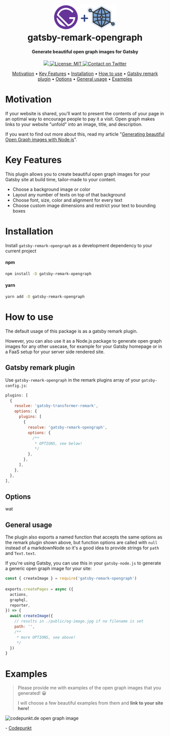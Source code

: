 <h1 align="center">
  <br>
  <a href="https://github.com/codepunkt/gatsby-remark-opengraph"><img src="https://raw.githubusercontent.com/codepunkt/gatsby-remark-opengraph/master/docs/logo.png" alt="gatsby-remark-opengraph logo" width="200"></a>
  <br>
  gatsby-remark-opengraph
  <br>
</h1>

<h4 align="center">Generate beautiful open graph images for Gatsby</h4>

<p align="center">
  <a href="https://badge.fury.io/js/gatsby-remark-opengraph">
    <img src="https://img.shields.io/npm/v/gatsby-remark-opengraph.svg?logo=npm&style=popout"/>
  </a>
  <a href="https://choosealicense.com/licenses/mit/">
    <img src="https://img.shields.io/npm/l/gatsby-remark-opengraph.svg?style=popout&logo=data:image/svg+xml;base64,PHN2ZyB4bWxucz0iaHR0cDovL3d3dy53My5vcmcvMjAwMC9zdmciIHZlcnNpb249IjEuMSIgd2lkdGg9IjMyIiBoZWlnaHQ9IjMyIiB2aWV3Qm94PSIzIDMgMjYgMjYiPgogIDxwYXRoIGZpbGw9IiMzZGE2MzkiIGQ9Ik0xNiA1LjU1OWMtNi4xMTggMC0xMS4wNzggNC45Ni0xMS4wNzggMTEuMDc5IDAgNC43NDkgMi45ODkgOC43OTkgNy4xODggMTAuMzc0bDIuNTUzLTYuODA4YTMuODA4IDMuODA4IDAgMSAxIDIuNjc0IDBsMi41NTMgNi44MDhjNC4xOTktMS41NzUgNy4xODgtNS42MjUgNy4xODgtMTAuMzc0IDAtNi4xMTktNC45Ni0xMS4wNzktMTEuMDc5LTExLjA3OXoiLz4KPC9zdmc+Cg==&colorB=lightgray" alt="License: MIT"/>
  </a>
  <a href="https://twitter.com/intent/tweet?text=gatsby-remark-opengraph%20by%20@code_punkt%20is%20amazing!%20Create%20customized%20open%20graph%20images%20for%20your%20whole%20Gatsby%20site.%20Markdown%20content,%20MDX%20content,%20CMS-based%20content,%20static%20content%20-%20it%20can%20do%20everything%20https://github.com/codepunkt/gatsby-remark-opengraph">
    <img src="https://img.shields.io/badge/tweet-⇢-1da1f3.svg?logo=twitter&style=popout" alt="Contact on Twitter"/>
  </a>
</p>

<p align="center">
  <a href="#motivation">Motivation</a> •
  <a href="#key-features">Key Features</a> •
  <a href="#installation">Installation</a> •
  <a href="#how-to-use">How to use</a> •
  <a href="#as-a-gatsby-remark-plugin">Gatsby remark plugin</a> •
  <a href="#options">Options</a> •
  <a href="#general-usage">General usage</a> •
  <a href="#examples">Examples</a>
</p>

# Motivation

If your website is shared, you’ll want to present the contents of your page in an optimal way to encourage people to pay it a visit. Open graph makes links to your website "unfold" into an image, title, and description.

If you want to find out more about this, read my article "[Generating beautiful Open Graph images with Node.js](https://codepunkt.de/writing/generating-beautiful-open-graph-images-with-nodejs/)".

# Key Features

This plugin allows you to create beautiful open graph images for your Gatsby site at build time, tailor-made to your content.

- Choose a background image or color
- Layout any number of texts on top of that background
- Choose font, size, color and alignment for every text
- Choose custom image dimensions and restrict your text to bounding boxes

# Installation

Install `gatsby-remark-opengraph` as a development dependency to your current project

#### npm

```bash
npm install -D gatsby-remark-opengraph
```

#### yarn

```bash
yarn add -D gatsby-remark-opengraph
```

# How to use

The default usage of this package is as a gatsby remark plugin.

However, you can also use it as a Node.js package to generate open graph images for any other usecase, for example for your Gatsby homepage or in a FaaS setup for your server side rendered site.

## Gatsby remark plugin

Use `gatsby-remark-opengraph` in the remark plugins array of your `gatsby-config.js`:

```js
plugins: [
  {
    resolve: 'gatsby-transformer-remark',
    options: {
      plugins: [
        {
          resolve: 'gatsby-remark-opengraph',
          options: {
            /**
             * OPTIONS, see below!
             */
          },
        },
      ],
    },
  },
],
```

## Options

wat

## General usage

The plugin also exports a named function that accepts the same options as the remark plugin shown above, but function options are called with `null` instead of a markdownNode so it's a good idea to provide strings for `path` and `Text.text`.

If you're using Gatsby, you can use this in your `gatsby-node.js` to generate a generic open graph image for your site:

```js
const { createImage } = require('gatsby-remark-opengraph')

exports.createPages = async ({
  actions,
  graphql,
  reporter,
}) => {
  await createImage({
    // results in ./public/og-image.jpg if no filename is set
    path: '',
    /**
     * more OPTIONS, see above!
     */
  })
}
```

# Examples

> Please provide me with examples of the open graph images that you generated! 😀
>
> I will choose a few beautiful examples from them and **link to your site here!**

<img src="ttps://raw.githubusercontent.com/codepunkt/gatsby-remark-opengraph/master/docs/examples/codepunkt.de.jpg" alt="codepunkt.de open graph image" width="1200" />

\- [Codepunkt](https://codepunkt.de/)
